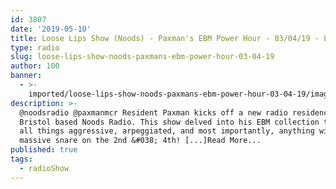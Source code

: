 ```yaml
---
id: 3807
date: '2019-05-10'
title: Loose Lips Show (Noods) - Paxman's EBM Power Hour - 03/04/19 - Loose Lips
type: radio
slug: loose-lips-show-noods-paxmans-ebm-power-hour-03-04-19
author: 100
banner:
  - >-
    imported/loose-lips-show-noods-paxmans-ebm-power-hour-03-04-19/image3807.jpeg
description: >-
  @noodsradio @paxmanmcr Resident Paxman kicks off a new radio residency on
  Bristol based Noods Radio. This show delved into his EBM collection to find
  all things aggressive, arpeggiated, and most importantly, anything with a
  massive snare on the 2nd &#038; 4th! [...]Read More...
published: true
tags:
  - radioShow
---
```

